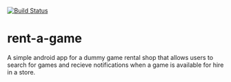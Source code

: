 [![Build Status](https://travis-ci.org/carnag3kid7/rent-a-game.svg?branch=master)](https://travis-ci.org/carnag3kid7/rent-a-game)

# rent-a-game
A simple android app for a dummy game rental shop that allows users to search for games and recieve notifications when a game is available for hire in a store.
